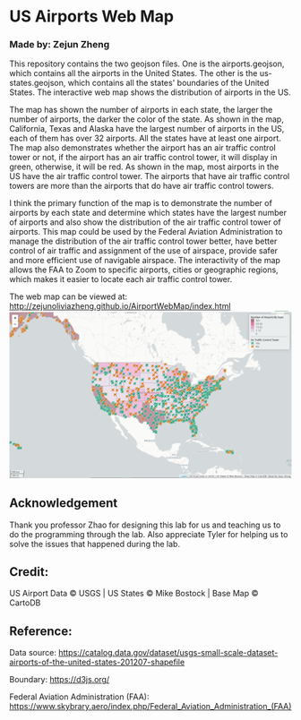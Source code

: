 # US Airports Web Map
### Made by: Zejun Zheng 
  This repository contains the two geojson files. One is the airports.geojson, which contains all the airports in the United States. The other is the us-states.geojson, which contains all the states' boundaries of the United States. The interactive web map shows the distribution of airports in the US. 
  
  The map has shown the number of airports in each state, the larger the number of airports, the darker the color of the state. As shown in the map, California, Texas and Alaska  have the largest number of airports in the US, each of them has over 32 airports. All the states have at least one airport. 
  The map also demonstrates whether the airport has an air traffic control tower or not, if the airport has an air traffic control tower, it will display in green, otherwise, it will be red. As shown in the map, most airports in the US have the air traffic control tower. The airports that have air traffic control towers are more than the airports that do have air traffic control towers. 
  
  I think the primary function of the map is to demonstrate the number of airports by each state and determine which states have the largest number of airports and also show the distribution of the air traffic control tower of airports. This map could be used by the Federal Aviation Administration to manage the distribution of the air traffic control tower better, have better control of air traffic and assignment of the use of airspace, provide safer and more efficient use of navigable airspace. The interactivity of the map allows the FAA to Zoom to specific airports, cities or geographic regions, which makes it easier to locate each air traffic control tower. 


The web map can be viewed at: http://zejunoliviazheng.github.io/AirportWebMap/index.html 
![Map Image](img/airportwebmap.png)

## Acknowledgement
Thank you professor Zhao for designing this lab for us and teaching us to do the programming through the lab. Also appreciate Tyler for helping us to solve the issues that happened during the lab.  
## Credit:   
US Airport Data &copy; USGS | US States &copy; Mike Bostock | Base Map &copy; CartoDB
## Reference: 
Data source:  https://catalog.data.gov/dataset/usgs-small-scale-dataset-airports-of-the-united-states-201207-shapefile

Boundary: https://d3js.org/

Federal Aviation Administration (FAA): https://www.skybrary.aero/index.php/Federal_Aviation_Administration_(FAA)

